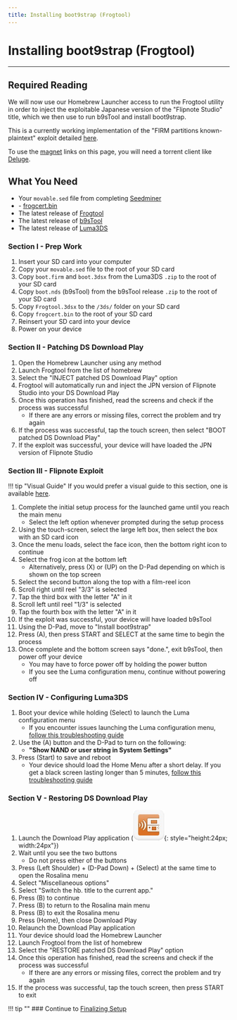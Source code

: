 ```yaml
---
title: Installing boot9strap (Frogtool)
---
```


# Installing boot9strap (Frogtool)
---

## Required Reading

We will now use our Homebrew Launcher access to run the Frogtool utility in order to inject the exploitable Japanese version of the "Flipnote Studio" title, which we then use to run b9sTool and install boot9strap.

This is a currently working implementation of the "FIRM partitions known-plaintext" exploit detailed [here](https://www.3dbrew.org/wiki/3DS_System_Flaws).

To use the [magnet](https://wikipedia.org/wiki/Magnet_URI_scheme) links on this page, you will need a torrent client like [Deluge](http://dev.deluge-torrent.org/wiki/Download).

## What You Need

* Your `movable.sed` file from completing [Seedminer](seedminer.md)
* <i class="fa fa-magnet" aria-hidden="true" title="This is a magnet link. Use a torrent client to download the file."></i> - [frogcert.bin](magnet:?xt=urn:btih:d12278ea50bb3574f1fbd327f3d0e2292c70941f&dn=frogcert.bin&tr=https%3a%2f%2ftracker.fastdownload.xyz%3a443%2fannounce&tr=https%3a%2f%2fopentracker.xyz%3a443%2fannounce&tr=http%3a%2f%2fopen.trackerlist.xyz%3a80%2fannounce&tr=http%3a%2f%2ft.nyaatracker.com%3a80%2fannounce&tr=udp%3a%2f%2ftracker.tiny-vps.com%3a6969%2fannounce&tr=udp%3a%2f%2fopen.demonii.si%3a1337%2fannounce&tr=udp%3a%2f%2ftracker.port443.xyz%3a6969%2fannounce&tr=udp%3a%2f%2ftracker.vanitycore.co%3a6969%2fannounce&tr=udp%3a%2f%2ftracker.torrent.eu.org%3a451%2fannounce&tr=udp%3a%2f%2fretracker.lanta-net.ru%3a2710%2fannounce&tr=udp%3a%2f%2fthetracker.org%3a80%2fannounce&tr=http%3a%2f%2ftorrent.nwps.ws%3a80%2fannounce&tr=udp%3a%2f%2ftracker.coppersurfer.tk%3a6969%2fannounce&tr=udp%3a%2f%2ftracker.iamhansen.xyz%3a2000%2fannounce&tr=udp%3a%2f%2fbt.xxx-tracker.com%3a2710%2fannounce&tr=http%3a%2f%2f0d.kebhana.mx%3a443%2fannounce&tr=udp%3a%2f%2fexodus.desync.com%3a6969%2fannounce&tr=udp%3a%2f%2ftracker.opentrackr.org%3a1337%2fannounce&tr=udp%3a%2f%2ftracker4.itzmx.com%3a2710%2fannounce&tr=udp%3a%2f%2ftracker.justseed.it%3a1337%2fannounce&tr=http%3a%2f%2ftherightsize.net%3a1337%2fannounce&tr=udp%3a%2f%2fretracker.hotplug.ru%3a2710%2fannounce&tr=udp%3a%2f%2ftracker.internetwarriors.net%3a1337%2fannounce&tr=udp%3a%2f%2f9.rarbg.com%3a2800%2fannounce&tr=https%3a%2f%2f2.track.ga%3a443%2fannounce&tr=udp%3a%2f%2fbigfoot1942.sektori.org%3a6969%2fannounce)
* The latest release of [Frogtool](https://github.com/zoogie/Frogtool/releases/latest)
* The latest release of [b9sTool](https://github.com/zoogie/b9sTool/releases/latest)
* The latest release of [Luma3DS](https://github.com/LumaTeam/Luma3DS/releases/latest)

### Section I - Prep Work

1. Insert your SD card into your computer
1. Copy your `movable.sed` file to the root of your SD card
1. Copy `boot.firm` and `boot.3dsx` from the Luma3DS `.zip` to the root of your SD card
1. Copy `boot.nds` (b9sTool) from the b9sTool release `.zip` to the root of your SD card
1. Copy `Frogtool.3dsx` to the `/3ds/` folder on your SD card
1. Copy `frogcert.bin` to the root of your SD card
1. Reinsert your SD card into your device
1. Power on your device

### Section II - Patching DS Download Play

1. Open the Homebrew Launcher using any method
1. Launch Frogtool from the list of homebrew
1. Select the "INJECT patched DS Download Play" option
1. Frogtool will automatically run and inject the JPN version of Flipnote Studio into your DS Download Play
1. Once this operation has finished, read the screens and check if the process was successful
    + If there are any errors or missing files, correct the problem and try again
1. If the process was successful, tap the touch screen, then select "BOOT patched DS Download Play"
1. If the exploit was successful, your device will have loaded the JPN version of Flipnote Studio

### Section III - Flipnote Exploit

!!! tip "Visual Guide"
	If you would prefer a visual guide to this section, one is available [here](https://zoogie.github.io/web/flipnote_directions/).

1. Complete the initial setup process for the launched game until you reach the main menu
    + Select the left option whenever prompted during the setup process
1. Using the touch-screen, select the large left box, then select the box with an SD card icon
1. Once the menu loads, select the face icon, then the bottom right icon to continue
1. Select the frog icon at the bottom left
    + Alternatively, press (X) or (UP) on the D-Pad depending on which is shown on the top screen
1. Select the second button along the top with a film-reel icon
1. Scroll right until reel "3/3" is selected
1. Tap the third box with the letter "A" in it
1. Scroll left until reel "1/3" is selected
1. Tap the fourth box with the letter "A" in it
1. If the exploit was successful, your device will have loaded b9sTool
1. Using the D-Pad, move to "Install boot9strap"
1. Press (A), then press START and SELECT at the same time to begin the process
1. Once complete and the bottom screen says "done.", exit b9sTool, then power off your device
    + You may have to force power off by holding the power button
    + If you see the Luma configuration menu, continue without powering off

### Section IV - Configuring Luma3DS

1. Boot your device while holding (Select) to launch the Luma configuration menu
    + If you encounter issues launching the Luma configuration menu, [follow this troubleshooting guide](https://github.com/zoogie/b9sTool/blob/master/TROUBLESHOOTING.md)
1. Use the (A) button and the D-Pad to turn on the following:
    + **"Show NAND or user string in System Settings"**
1. Press (Start) to save and reboot
    + Your device should load the Home Menu after a short delay. If you get a black screen lasting longer than 5 minutes, [follow this troubleshooting guide](../troubleshooting.md#black-screen-on-sysnand-boot-after-installing-boot9strap)

### Section V - Restoring DS Download Play

1. Launch the Download Play application (![](/images/download-play-icon.png){: style="height:24px; width:24px"})
1. Wait until you see the two buttons
    + Do not press either of the buttons
1. Press (Left Shoulder) + (D-Pad Down) + (Select) at the same time to open the Rosalina menu
1. Select "Miscellaneous options"
1. Select "Switch the hb. title to the current app."
1. Press (B) to continue
1. Press (B) to return to the Rosalina main menu
1. Press (B) to exit the Rosalina menu
1. Press (Home), then close Download Play
1. Relaunch the Download Play application
1. Your device should load the Homebrew Launcher
1. Launch Frogtool from the list of homebrew
1. Select the "RESTORE patched DS Download Play" option
1. Once this operation has finished, read the screens and check if the process was successful
    + If there are any errors or missing files, correct the problem and try again
1. If the process was successful, tap the touch screen, then press START to exit

!!! tip ""
	### Continue to [Finalizing Setup](../finalizing-setup.md)
